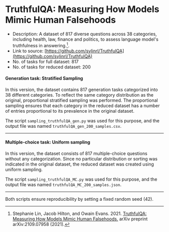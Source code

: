 # TruthfulQA: Measuring How Models Mimic Human Falsehoods

- Description: A dataset of 817 diverse questions across 38 categories, including health, law, finance and politics, to assess language model's truthfulness in answering.[^1].
- Link to source: [https://github.com/sylinrl/TruthfulQA](https://github.com/sylinrl/TruthfulQA)
- No. of tasks for full dataset: 817
- No. of tasks for reduced dataset: 200 

#### Generation task: Stratified Sampling
In this version, the dataset contains 817 generation tasks categorized into 38 different categories. To reflect the same category distribution as the original, proportional stratified sampling was performed.
The proportional sampling ensures that each category in the reduced dataset has a number of entries proportional to its prevalence in the original dataset.

The script `sampling_truthfulQA_gen.py` was used for this purpose, and the output file was named `truthfulQA_gen_200_samples.csv`.

---
#### Multiple-choice task: Uniform sampling
In this version, the dataset consists of 817 multiple-choice questions without any categorization. Since no particular distribution or sorting was indicated in the original dataset, the reduced dataset was created using uniform sampling. 

The script `sampling_truthfulQA_MC.py` was used for this purpose, and the output file was named `truthfulQA_MC_200_samples.json`.

---

Both scripts ensure reproducibility by setting a fixed random seed (42).

[^1]: Stephanie Lin, Jacob Hilton, and Owain Evans. 2021. [TruthfulQA: Measuring How Models Mimic Human Falsehoods.](https://arxiv.org/abs/2109.07958) arXiv preprint arXiv:2109.07958 (2021).

